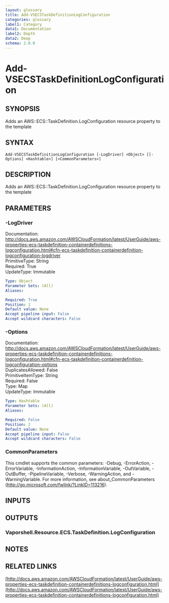 ```yaml
---
layout: glossary
title: Add-VSECSTaskDefinitionLogConfiguration
categories: glossary
label1: Category
data1: Documentation
label2: Depth
data2: Deep
schema: 2.0.0
---
```


# Add-VSECSTaskDefinitionLogConfiguration

## SYNOPSIS
Adds an AWS::ECS::TaskDefinition.LogConfiguration resource property to the template

## SYNTAX

```
Add-VSECSTaskDefinitionLogConfiguration [-LogDriver] <Object> [[-Options] <Hashtable>] [<CommonParameters>]
```

## DESCRIPTION
Adds an AWS::ECS::TaskDefinition.LogConfiguration resource property to the template

## PARAMETERS

### -LogDriver
Documentation: http://docs.aws.amazon.com/AWSCloudFormation/latest/UserGuide/aws-properties-ecs-taskdefinition-containerdefinitions-logconfiguration.html#cfn-ecs-taskdefinition-containerdefinition-logconfiguration-logdriver    
PrimitiveType: String    
Required: True    
UpdateType: Immutable

```yaml
Type: Object
Parameter Sets: (All)
Aliases:

Required: True
Position: 1
Default value: None
Accept pipeline input: False
Accept wildcard characters: False
```

### -Options
Documentation: http://docs.aws.amazon.com/AWSCloudFormation/latest/UserGuide/aws-properties-ecs-taskdefinition-containerdefinitions-logconfiguration.html#cfn-ecs-taskdefinition-containerdefinition-logconfiguration-options    
DuplicatesAllowed: False    
PrimitiveItemType: String    
Required: False    
Type: Map    
UpdateType: Immutable

```yaml
Type: Hashtable
Parameter Sets: (All)
Aliases:

Required: False
Position: 2
Default value: None
Accept pipeline input: False
Accept wildcard characters: False
```

### CommonParameters
This cmdlet supports the common parameters: -Debug, -ErrorAction, -ErrorVariable, -InformationAction, -InformationVariable, -OutVariable, -OutBuffer, -PipelineVariable, -Verbose, -WarningAction, and -WarningVariable.
For more information, see about_CommonParameters (http://go.microsoft.com/fwlink/?LinkID=113216).

## INPUTS

## OUTPUTS

### Vaporshell.Resource.ECS.TaskDefinition.LogConfiguration

## NOTES

## RELATED LINKS

[http://docs.aws.amazon.com/AWSCloudFormation/latest/UserGuide/aws-properties-ecs-taskdefinition-containerdefinitions-logconfiguration.html](http://docs.aws.amazon.com/AWSCloudFormation/latest/UserGuide/aws-properties-ecs-taskdefinition-containerdefinitions-logconfiguration.html)


